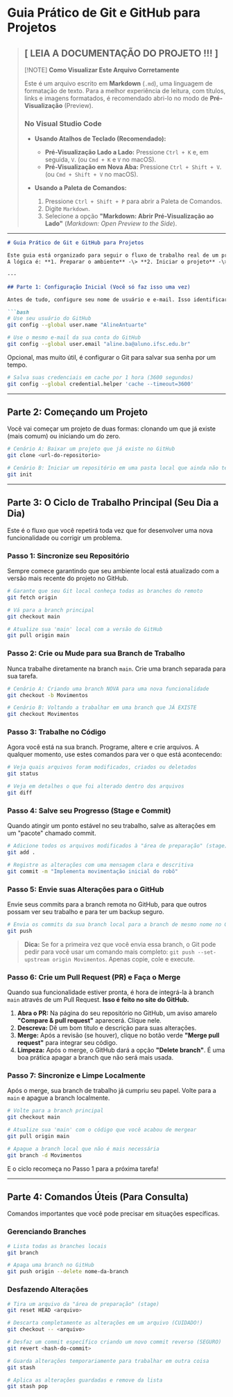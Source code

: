 
# Guia Prático de Git e GitHub para Projetos

> ## **[  LEIA A DOCUMENTAÇÃO DO PROJETO !!!  ]**
>
> [!NOTE]
> **Como Visualizar Este Arquivo Corretamente**
>
> Este é um arquivo escrito em **Markdown** (`.md`), uma linguagem de formatação de texto. Para a melhor experiência de leitura, com títulos, links e imagens formatados, é recomendado abri-lo no modo de **Pré-Visualização** (Preview).
>
> ### No Visual Studio Code
>
> * **Usando Atalhos de Teclado (Recomendado):**
>   * **Pré-Visualização Lado a Lado:** Pressione `Ctrl + K` e, em seguida, `V`. (ou `Cmd + K` e `V` no macOS).
>   * **Pré-Visualização em Nova Aba:** Pressione `Ctrl + Shift + V`. (ou `Cmd + Shift + V` no macOS).
>
> * **Usando a Paleta de Comandos:**
>     1. Pressione `Ctrl + Shift + P` para abrir a Paleta de Comandos.
>     2. Digite `Markdown`.
>     3. Selecione a opção **"Markdown: Abrir Pré-Visualização ao Lado"** (*Markdown: Open Preview to the Side*).

---

````md
# Guia Prático de Git e GitHub para Projetos

Este guia está organizado para seguir o fluxo de trabalho real de um projeto, desde a configuração inicial até o ciclo diário de desenvolvimento.
A lógica é: **1. Preparar o ambiente** -\> **2. Iniciar o projeto** -\> **3. O ciclo diário de trabalho** -\> **4. Comandos úteis/avançados para consulta**.

---

## Parte 1: Configuração Inicial (Você só faz isso uma vez)

Antes de tudo, configure seu nome de usuário e e-mail. Isso identificará seus commits.

```bash
# Use seu usuário do GitHub
git config --global user.name "AlineAntuarte"

# Use o mesmo e-mail da sua conta do GitHub
git config --global user.email "aline.ba@aluno.ifsc.edu.br"
````

Opcional, mas muito útil, é configurar o Git para salvar sua senha por um tempo.

```bash
# Salva suas credenciais em cache por 1 hora (3600 segundos)
git config --global credential.helper 'cache --timeout=3600'
```

---

## Parte 2: Começando um Projeto

Você vai começar um projeto de duas formas: clonando um que já existe (mais comum) ou iniciando um do zero.

```bash
# Cenário A: Baixar um projeto que já existe no GitHub
git clone <url-do-repositorio>

# Cenário B: Iniciar um repositório em uma pasta local que ainda não tem Git
git init
```

---

## Parte 3: O Ciclo de Trabalho Principal (Seu Dia a Dia)

Este é o fluxo que você repetirá toda vez que for desenvolver uma nova funcionalidade ou corrigir um problema.

### Passo 1: Sincronize seu Repositório

Sempre comece garantindo que seu ambiente local está atualizado com a versão mais recente do projeto no GitHub.

```bash
# Garante que seu Git local conheça todas as branches do remoto
git fetch origin

# Vá para a branch principal
git checkout main

# Atualize sua 'main' local com a versão do GitHub
git pull origin main
```

### Passo 2: Crie ou Mude para sua Branch de Trabalho

Nunca trabalhe diretamente na branch `main`. Crie uma branch separada para sua tarefa.

```bash
# Cenário A: Criando uma branch NOVA para uma nova funcionalidade
git checkout -b Movimentos

# Cenário B: Voltando a trabalhar em uma branch que JÁ EXISTE
git checkout Movimentos
```

### Passo 3: Trabalhe no Código

Agora você está na sua branch. Programe, altere e crie arquivos. A qualquer momento, use estes comandos para ver o que está acontecendo:

```bash
# Veja quais arquivos foram modificados, criados ou deletados
git status

# Veja em detalhes o que foi alterado dentro dos arquivos
git diff
```

### Passo 4: Salve seu Progresso (Stage e Commit)

Quando atingir um ponto estável no seu trabalho, salve as alterações em um "pacote" chamado commit.

```bash
# Adicione todos os arquivos modificados à "área de preparação" (stage)
git add .

# Registre as alterações com uma mensagem clara e descritiva
git commit -m "Implementa movimentação inicial do robô"
```

### Passo 5: Envie suas Alterações para o GitHub

Envie seus commits para a branch remota no GitHub, para que outros possam ver seu trabalho e para ter um backup seguro.

```bash
# Envia os commits da sua branch local para a branch de mesmo nome no GitHub
git push
```

> **Dica:** Se for a primeira vez que você envia essa branch, o Git pode pedir para você usar um comando mais completo: `git push --set-upstream origin Movimentos`. Apenas copie, cole e execute.

### Passo 6: Crie um Pull Request (PR) e Faça o Merge

Quando sua funcionalidade estiver pronta, é hora de integrá-la à branch `main` através de um Pull Request. **Isso é feito no site do GitHub.**

1. **Abra o PR:** Na página do seu repositório no GitHub, um aviso amarelo **"Compare & pull request"** aparecerá. Clique nele.
2. **Descreva:** Dê um bom título e descrição para suas alterações.
3. **Merge:** Após a revisão (se houver), clique no botão verde **"Merge pull request"** para integrar seu código.
4. **Limpeza:** Após o merge, o GitHub dará a opção **"Delete branch"**. É uma boa prática apagar a branch que não será mais usada.

### Passo 7: Sincronize e Limpe Localmente

Após o merge, sua branch de trabalho já cumpriu seu papel. Volte para a `main` e apague a branch localmente.

```bash
# Volte para a branch principal
git checkout main

# Atualize sua 'main' com o código que você acabou de mergear
git pull origin main

# Apague a branch local que não é mais necessária
git branch -d Movimentos
```

E o ciclo recomeça no Passo 1 para a próxima tarefa\!

---

## Parte 4: Comandos Úteis (Para Consulta)

Comandos importantes que você pode precisar em situações específicas.

### Gerenciando Branches

```bash
# Lista todas as branches locais
git branch

# Apaga uma branch no GitHub
git push origin --delete nome-da-branch
```

### Desfazendo Alterações

```bash
# Tira um arquivo da "área de preparação" (stage)
git reset HEAD <arquivo>

# Descarta completamente as alterações em um arquivo (CUIDADO!)
git checkout -- <arquivo>

# Desfaz um commit específico criando um novo commit reverso (SEGURO)
git revert <hash-do-commit>

# Guarda alterações temporariamente para trabalhar em outra coisa
git stash

# Aplica as alterações guardadas e remove da lista
git stash pop
```
